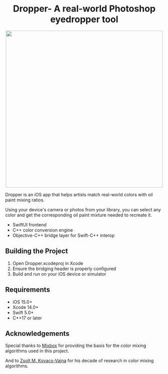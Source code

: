 <h1 align="center">Dropper- A real-world Photoshop eyedropper tool</h1>

<div align="center">
  <img src="./images/dropper.png" width="500" />
</div>

Dropper is an iOS app that helps artists match real-world colors with oil paint mixing ratios.

Using your device's camera or photos from your library, you can select any color and get the corresponding oil paint mixture needed to recreate it.

- SwiftUI frontend
- C++ color conversion engine
- Objective-C++ bridge layer for Swift-C++ interop

## Building the Project

1. Open Dropper.xcodeproj in Xcode
2. Ensure the bridging header is properly configured
3. Build and run on your iOS device or simulator

## Requirements

- iOS 15.0+
- Xcode 14.0+
- Swift 5.0+
- C++17 or later

## Acknowledgements

Special thanks to [Mixbox](https://github.com/scrtwpns/mixbox) for providing the basis for the color mixing algorithms used in this project.

And to [Zsolt M. Kovacs-Vajna](https://zsolt-kovacs.unibs.it/home) for his decade of research in color mixing algorithms.
